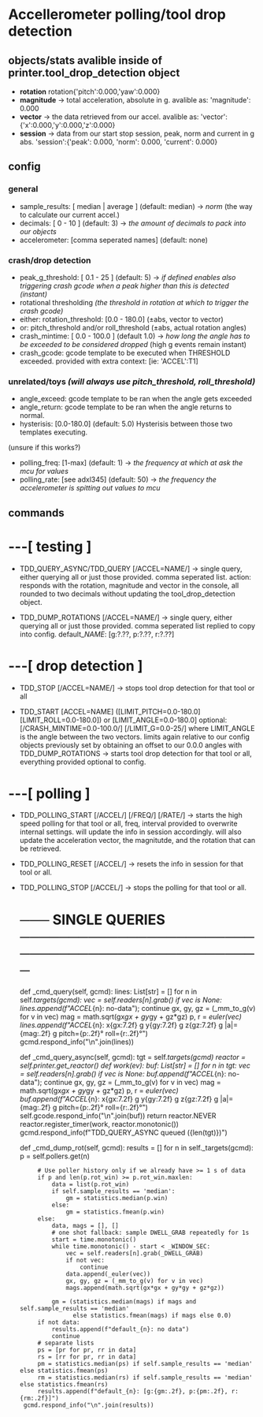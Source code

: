 
# Accellerometer polling/tool drop detection

## objects/stats avalible inside of printer.tool_drop_detection object

- **rotation**
rotation{'pitch':0.000,'yaw':0.000}
- **magnitude** -> total acceleration, absolute in g. avalible as:
'magnitude': 0.000
- **vector** -> the data retrieved from our accel. avalible as:
'vector':{'x':0.000,'y':0.000,'z':0.000}
- **session** -> data from our start stop session, peak, norm and current in g abs.
'session':{'peak': 0.000, 'norm': 0.000, 'current': 0.000}

## config

### general
- sample_results: [ median | average ] (default: median) -> *norm* (the way to calculate our current accel.)
- decimals: [ 0 - 10 ] (default: 3) -> *the amount of decimals to pack into our objects*
- accelerometer: [comma seperated names] (default: none)

### crash/drop detection
- peak_g_threshold: [ 0.1 - 25 ] (default: 5) -> *if defined enables also triggering crash gcode when a peak higher than this is detected (instant)*
- rotational thresholding *(the threshold in rotation at which to trigger the crash gcode)*
 - either:  rotation_threshold: [0.0 - 180.0] (±abs, vector to vector)
 - or:      pitch_threshold and/or roll_threshold (±abs, actual rotation angles)
- crash_mintime: [ 0.0 - 100.0 ] (default 1.0) -> *how long the angle has to be exceeded to be considered dropped* (high g events remain instant)
- crash_gcode: gcode template to be executed when THRESHOLD exceeded. provided with extra context: [ie: 'ACCEL':T1]

### unrelated/toys *(will always use pitch_threshold, roll_threshold)*
- angle_exceed: gcode template to be ran when the angle gets exceeded
- angle_return: gcode template to be ran when the angle returns to normal.
- hysterisis: [0.0-180.0] (default: 5.0) Hysterisis between those two templates executing.

(unsure if this works?)
- polling_freq: [1-max] (default: 1) -> *the frequency at which at ask the mcu for values*
- polling_rate: [see adxl345] (default: 50) -> *the frequency the accelerometer is spitting out values to mcu*

## commands

# ---[ testing ]
 - TDD_QUERY_ASYNC/TDD_QUERY [/ACCEL=NAME/]
-> single query, either querying all or just those provided. comma seperated list.
action: responds with the rotation, magnitude and vector in the console,
all rounded to two decimals without updating the tool_drop_detection object.

 - TDD_DUMP_ROTATIONS [/ACCEL=NAME/]
-> single query, either querying all or just those provided. comma seperated list replied to copy into config.
default_$NAME$: [g:?.??, p:?.??, r:?.??]


# ---[ drop detection ]
 - TDD_STOP [/ACCEL=NAME/]
-> stops tool drop detection for that tool or all

 - TDD_START [ACCEL=NAME] ([LIMIT_PITCH=0.0-180.0] [LIMIT_ROLL=0.0-180.0]) or [LIMIT_ANGLE=0.0-180.0] optional: [/CRASH_MINTIME=0.0-100.0/] [/LIMIT_G=0.0-25/]
where LIMIT_ANGLE is the angle between the two vectors. limits again relative to our config objects previously set by obtaining an offset to our 0.0.0 angles with TDD_DUMP_ROTATIONS
-> starts tool drop detection for that tool or all, everything provided optional to config.

# ---[ polling ]
 - TDD_POLLING_START [/ACCEL/] [/FREQ/] [/RATE/]
-> starts the high speed polling for that tool or all, freq, interval provided to overwrite internal settings.
will update the info in session accordingly. 
will also update the acceleration vector, the magnitutde, and the rotation that can be retrieved.

 - TDD_POLLING_RESET [/ACCEL/]
-> resets the info in session for that tool or all.

 - TDD_POLLING_STOP [/ACCEL/]
-> stops the polling for that tool or all.












    # ─── SINGLE QUERIES  ─────────────────────────────────────────────────
    def _cmd_query(self, gcmd):
        lines: List[str] = []
        for n in self._targets(gcmd):
            vec = self.readers[n].grab()
            if vec is None:
                lines.append(f"ACCEL_{n}: no-data"); continue
            gx, gy, gz = (_mm_to_g(v) for v in vec)
            mag = math.sqrt(gx*gx + gy*gy + gz*gz)
            p, r = _euler(vec)
            lines.append(f"ACCEL_{n}: x{gx:7.2f} g y{gy:7.2f} g z{gz:7.2f} g |a|={mag:.2f} g pitch={p:.2f}° roll={r:.2f}°")
        gcmd.respond_info("\n".join(lines))

    def _cmd_query_async(self, gcmd):
        tgt = self._targets(gcmd)
        reactor = self.printer.get_reactor()
        def work(ev):
            buf: List[str] = []
            for n in tgt:
                vec = self.readers[n].grab()
                if vec is None:
                    buf.append(f"ACCEL_{n}: no-data"); continue
                gx, gy, gz = (_mm_to_g(v) for v in vec)
                mag = math.sqrt(gx*gx + gy*gy + gz*gz)
                p, r = _euler(vec)
                buf.append(f"ACCEL_{n}: x{gx:7.2f} g y{gy:7.2f} g z{gz:7.2f} g |a|={mag:.2f} g pitch={p:.2f}° roll={r:.2f}°")
            self.gcode.respond_info("\n".join(buf))
            return reactor.NEVER
        reactor.register_timer(work, reactor.monotonic())
        gcmd.respond_info(f"TDD_QUERY_ASYNC queued ({len(tgt)})")

   
    def _cmd_dump_rot(self, gcmd):
        results = []
        for n in self._targets(gcmd):
            p = self.pollers.get(n)

            # Use poller history only if we already have >= 1 s of data
            if p and len(p.rot_win) >= p.rot_win.maxlen:
                data = list(p.rot_win)
                if self.sample_results == 'median':
                    gm = statistics.median(p.win)
                else:
                    gm = statistics.fmean(p.win)
            else:
                data, mags = [], []
                # one shot fallback: sample DWELL_GRAB repeatedly for 1s
                start = time.monotonic()
                while time.monotonic() - start < _WINDOW_SEC:
                    vec = self.readers[n].grab(_DWELL_GRAB)
                    if not vec: 
                        continue
                    data.append(_euler(vec))
                    gx, gy, gz = (_mm_to_g(v) for v in vec)
                    mags.append(math.sqrt(gx*gx + gy*gy + gz*gz))

                gm = (statistics.median(mags) if mags and self.sample_results == 'median'
                      else statistics.fmean(mags) if mags else 0.0)
            if not data:
                results.append(f"default_{n}: no data")
                continue
            # separate lists
            ps = [pr for pr, rr in data]
            rs = [rr for pr, rr in data]
            pm = statistics.median(ps) if self.sample_results == 'median' else statistics.fmean(ps)
            rm = statistics.median(rs) if self.sample_results == 'median' else statistics.fmean(rs)
            results.append(f"default_{n}: [g:{gm:.2f}, p:{pm:.2f}, r:{rm:.2f}]")
        gcmd.respond_info("\n".join(results))
